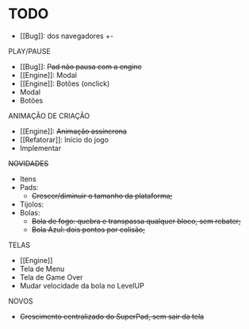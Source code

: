 # TODO

- [[Bug]]: dos navegadores +-

PLAY/PAUSE
- [[Bug]]: ~~Pad não pausa com a engine~~
- [[Engine]]: Modal
- [[Engine]]: Botões (onclick)
- Modal
- Botões

ANIMAÇÃO DE CRIAÇÃO
- [[Engine]]: ~~Animação assíncrona~~
- [[Refatorar]]: Início do jogo
- Implementar

~~NOVIDADES~~
- Itens
- Pads:
  - ~~Crescer/diminuir o tamanho da plataforma;~~
- Tijolos:
- Bolas:
	- ~~Bola de fogo: quebra e transpassa qualquer bloco, sem rebater;~~
	- ~~Bola Azul: dois pontos por colisão;~~
	
TELAS
- [[Engine]]
- Tela de Menu
- Tela de Game Over
- Mudar velocidade da bola no LevelUP

NOVOS
- ~~Crescimento centralizado do SuperPad, sem sair da tela~~
